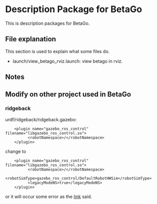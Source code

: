 # Description Package for BetaGo 
This is description packages for BetaGo.

## File explanation
This section is used to explain what some files do.
- launch/view_betago_rviz.launch: view betago in rviz.

## Notes


## Modify on other project used in BetaGo
### ridgeback
urdf/ridgeback/ridgeback.gazebo:
```
    <plugin name="gazebo_ros_control" filename="libgazebo_ros_control.so">
          <robotNamespace>/</robotNamespace>
    </plugin>
```
change to
```
    <plugin name="gazebo_ros_control" filename="libgazebo_ros_control.so">
          <robotNamespace>/</robotNamespace>
          <robotSimType>gazebo_ros_control/DefaultRobotHWSim</robotSimType>
          <legacyModeNS>true</legacyModeNS>
    </plugin>
```
or it will occur some error as the [link](https://answers.ros.org/question/292444/gazebo_ros_control-plugin-gazeboroscontrolplugin-missing-legacymodens-defaultrobothwsim/) said.
